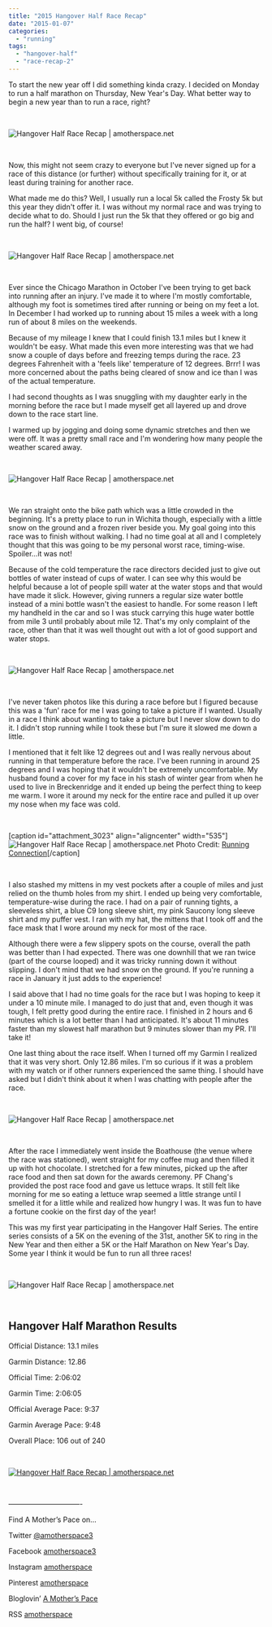 ```yaml
---
title: "2015 Hangover Half Race Recap"
date: "2015-01-07"
categories: 
  - "running"
tags: 
  - "hangover-half"
  - "race-recap-2"
---
```


To start the new year off I did something kinda crazy. I decided on Monday to run a half marathon on Thursday, New Year's Day. What better way to begin a new year than to run a race, right?

 

![Hangover Half Race Recap | amotherspace.net](images/IMG_2472-1024x1024.jpg)

 

Now, this might not seem crazy to everyone but I've never signed up for a race of this distance (or further) without specifically training for it, or at least during training for another race.

What made me do this? Well, I usually run a local 5k called the Frosty 5k but this year they didn't offer it. I was without my normal race and was trying to decide what to do. Should I just run the 5k that they offered or go big and run the half? I went big, of course!

 

![Hangover Half Race Recap | amotherspace.net](images/IMG_2470-1024x768.jpg)

 

Ever since the Chicago Marathon in October I've been trying to get back into running after an injury. I've made it to where I'm mostly comfortable, although my foot is sometimes tired after running or being on my feet a lot. In December I had worked up to running about 15 miles a week with a long run of about 8 miles on the weekends.

Because of my mileage I knew that I could finish 13.1 miles but I knew it wouldn't be easy. What made this even more interesting was that we had snow a couple of days before and freezing temps during the race. 23 degrees Fahrenheit with a 'feels like' temperature of 12 degrees. Brrr! I was more concerned about the paths being cleared of snow and ice than I was of the actual temperature.

I had second thoughts as I was snuggling with my daughter early in the morning before the race but I made myself get all layered up and drove down to the race start line.

I warmed up by jogging and doing some dynamic stretches and then we were off. It was a pretty small race and I'm wondering how many people the weather scared away.

 

![Hangover Half Race Recap | amotherspace.net](images/IMG_2460-1024x768.jpg)

 

We ran straight onto the bike path which was a little crowded in the beginning. It's a pretty place to run in Wichita though, especially with a little snow on the ground and a frozen river beside you. My goal going into this race was to finish without walking. I had no time goal at all and I completely thought that this was going to be my personal worst race, timing-wise. Spoiler...it was not!

Because of the cold temperature the race directors decided just to give out bottles of water instead of cups of water. I can see why this would be helpful because a lot of people spill water at the water stops and that would have made it slick. However, giving runners a regular size water bottle instead of a mini bottle wasn't the easiest to handle. For some reason I left my handheld in the car and so I was stuck carrying this huge water bottle from mile 3 until probably about mile 12. That's my only complaint of the race, other than that it was well thought out with a lot of good support and water stops.

 

![Hangover Half Race Recap | amotherspace.net](images/IMG_2462-1024x768.jpg)

 

I've never taken photos like this during a race before but I figured because this was a 'fun' race for me I was going to take a picture if I wanted. Usually in a race I think about wanting to take a picture but I never slow down to do it. I didn't stop running while I took these but I'm sure it slowed me down a little.

I mentioned that it felt like 12 degrees out and I was really nervous about running in that temperature before the race. I've been running in around 25 degrees and I was hoping that it wouldn't be extremely uncomfortable. My husband found a cover for my face in his stash of winter gear from when he used to live in Breckenridge and it ended up being the perfect thing to keep me warm. I wore it around my neck for the entire race and pulled it up over my nose when my face was cold.

 

\[caption id="attachment\_3023" align="aligncenter" width="535"\]![Hangover Half Race Recap | amotherspace.net](images/RCHangoverHalf.jpg) Photo Credit: [Running Connection](https://www.facebook.com/RunningConnection?ref=br_tf)\[/caption\]

 

I also stashed my mittens in my vest pockets after a couple of miles and just relied on the thumb holes from my shirt. I ended up being very comfortable, temperature-wise during the race. I had on a pair of running tights, a sleeveless shirt, a blue C9 long sleeve shirt, my pink Saucony long sleeve shirt and my puffer vest. I ran with my hat, the mittens that I took off and the face mask that I wore around my neck for most of the race.

Although there were a few slippery spots on the course, overall the path was better than I had expected. There was one downhill that we ran twice (part of the course looped) and it was tricky running down it without slipping. I don't mind that we had snow on the ground. If you're running a race in January it just adds to the experience!

I said above that I had no time goals for the race but I was hoping to keep it under a 10 minute mile. I managed to do just that and, even though it was tough, I felt pretty good during the entire race. I finished in 2 hours and 6 minutes which is a lot better than I had anticipated. It's about 11 minutes faster than my slowest half marathon but 9 minutes slower than my PR. I'll take it!

One last thing about the race itself. When I turned off my Garmin I realized that it was very short. Only 12.86 miles. I'm so curious if it was a problem with my watch or if other runners experienced the same thing. I should have asked but I didn't think about it when I was chatting with people after the race.

 

![Hangover Half Race Recap | amotherspace.net](images/IMG_2464-1024x768.jpg)

 

After the race I immediately went inside the Boathouse (the venue where the race was stationed), went straight for my coffee mug and then filled it up with hot chocolate. I stretched for a few minutes, picked up the after race food and then sat down for the awards ceremony. PF Chang's provided the post race food and gave us lettuce wraps. It still felt like morning for me so eating a lettuce wrap seemed a little strange until I smelled it for a little while and realized how hungry I was. It was fun to have a fortune cookie on the first day of the year!

This was my first year participating in the Hangover Half Series. The entire series consists of a 5K on the evening of the 31st, another 5K to ring in the New Year and then either a 5K or the Half Marathon on New Year's Day. Some year I think it would be fun to run all three races!

 

![Hangover Half Race Recap | amotherspace.net](images/IMG_2473.jpg)

 

## Hangover Half Marathon Results

Official Distance: 13.1 miles

Garmin Distance: 12.86

Official Time: 2:06:02

Garmin Time: 2:06:05

Official Average Pace: 9:37

Garmin Average Pace: 9:48

Overall Place: 106 out of 240

 

[![Hangover Half Race Recap | amotherspace.net](images/IMG_2474-1024x768.jpg)](http://amotherspace.net/wp-content/uploads/2015/01/IMG_2474.jpg)

 

——————————-

Find A Mother’s Pace on…

Twitter [@amotherspace3](https://twitter.com/amotherspace3)

Facebook [amotherspace3](http://facebook.com/amotherspace3)

Instagram [amotherspace](http://instagram.com/amotherspace)

Pinterest [amotherspace](http://pinterest.com/amotherspace/)

Bloglovin’ [A Mother’s Pace](http://www.bloglovin.com/en/blog/6680087)

RSS [amotherspace](http://feeds.feedburner.com/amotherspace)
